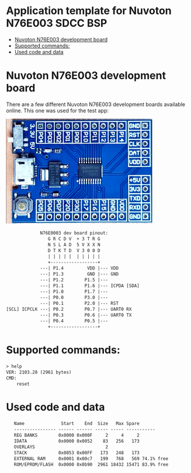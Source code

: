 <!-- omit in toc -->
# Application template for Nuvoton N76E003 SDCC BSP

- [Nuvoton N76E003 development board](#nuvoton-n76e003-development-board)
- [Supported commands:](#supported-commands)
- [Used code and data](#used-code-and-data)

# Nuvoton N76E003 development board
There are a few different Nuvoton N76E003 development boards available online. This one was used for the test app:

<img src="./img/n76e003.jpg" width="400px"/>

```
             N76E0003 dev board pinout:
                G R C D V  + 3 T R G
                N S L A D  5 V X X N
                D T K T D  V 3 0 0 D
                | | | | |  | | | | |
                +------------------+
             ---| P1.4         VDD |--- VDD
             ---| P1.3         GND |--- GND
             ---| P1.2        P1.5 |---
             ---| P1.1        P1.6 |--- ICPDA [SDA]
             ---| P1.0        P1.7 |---
             ---| P0.0        P3.0 |---
             ---| P0.1        P2.0 |--- RST
[SCL] ICPCLK ---| P0.2        P0.7 |--- UART0 RX
             ---| P0.3        P0.6 |--- UART0 TX
             ---| P0.4        P0.5 |---
                +------------------+
```

# Supported commands:
```
> help
VER: 2103.28 (2961 bytes)
CMD:
    reset
```
# Used code and data
```
   Name              Start    End  Size   Max Spare
   ---------------- ------ ------ ----- ----- -----------
   REG BANKS        0x0000 0x000F     2     4     2
   IDATA            0x0000 0x0052    83   256   173
   OVERLAYS                           2
   STACK            0x0053 0x00FF   173   248   173
   EXTERNAL RAM     0x0001 0x00c7   199   768   569 74.1% free
   ROM/EPROM/FLASH  0x0000 0x0b90  2961 18432 15471 83.9% free
```

